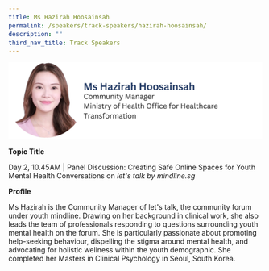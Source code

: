 ```yaml
---
title: Ms Hazirah Hoosainsah
permalink: /speakers/track-speakers/hazirah-hoosainsah/
description: ""
third_nav_title: Track Speakers
---
```

<div style="display: flex; flex-wrap: wrap;">
  <div style="flex-basis: 100%; max-width: 100%;">
    <img alt="track speakers 1" src="/images/SpeakersPhoto/hazirahhoosainsah.png">
  </div>
	</div>

<b>Topic Title</b>

<p id="left">Day 2, 10.45AM | Panel Discussion: Creating Safe Online Spaces for Youth Mental Health Conversations on <i>let's talk by mindline.sg</i> </p>

<b>Profile</b>

Ms Hazirah is the Community Manager of let's talk, the community forum under youth mindline. Drawing on her background in clinical work, she also leads the team of professionals responding to questions surrounding youth mental health on the forum. She is particularly passionate about promoting help-seeking behaviour, dispelling the stigma around mental health, and advocating for holistic wellness within the youth demographic. She completed her Masters in Clinical Psychology in Seoul, South Korea. 